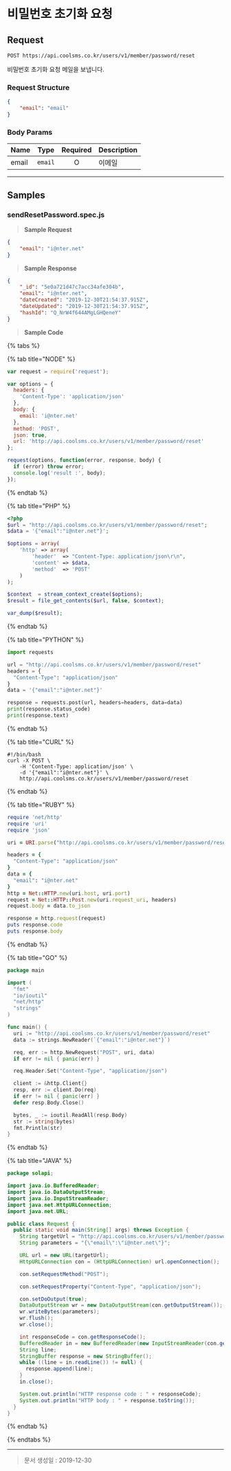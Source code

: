 # 비밀번호 초기화 요청

## Request
```
POST https://api.coolsms.co.kr/users/v1/member/password/reset
```

비밀번호 초기화 요청 메일을 보냅니다.

### Request Structure
```json
{
    "email": "email"
}
```

### Body Params
| Name | Type | Required | Description |
| :--- | :--: | :------: | :---------- |
| email | `email` | O | 이메일 |


---

## Samples

### sendResetPassword.spec.js

> **Sample Request**

```json
{
    "email": "i@nter.net"
}
```

> **Sample Response**

```json
{
    "_id": "5e0a721d47c7acc34afe304b",
    "email": "i@nter.net",
    "dateCreated": "2019-12-30T21:54:37.915Z",
    "dateUpdated": "2019-12-30T21:54:37.915Z",
    "hashId": "Q_NrW4f644AMgLGHQeneY"
}
```

> **Sample Code**

{% tabs %}

{% tab title="NODE" %}

```javascript
var request = require('request');

var options = {
  headers: {
    'Content-Type': 'application/json'
  },
  body: {
    email: 'i@nter.net'
  },
  method: 'POST',
  json: true,
  url: 'http://api.coolsms.co.kr/users/v1/member/password/reset'
};

request(options, function(error, response, body) {
  if (error) throw error;
  console.log('result :', body);
});

```
{% endtab %}

{% tab title="PHP" %}

```php
<?php
$url = "http://api.coolsms.co.kr/users/v1/member/password/reset";
$data = '{"email":"i@nter.net"}';

$options = array(
    'http' => array(
        'header'  => "Content-Type: application/json\r\n",
        'content' => $data,
        'method'  => 'POST'
    )
);

$context  = stream_context_create($options);
$result = file_get_contents($url, false, $context);

var_dump($result);

```
{% endtab %}

{% tab title="PYTHON" %}

```python
import requests

url = "http://api.coolsms.co.kr/users/v1/member/password/reset"
headers = {
  "Content-Type": "application/json"
}
data = '{"email":"i@nter.net"}'

response = requests.post(url, headers=headers, data=data)
print(response.status_code)
print(response.text)

```
{% endtab %}

{% tab title="CURL" %}

```curl
#!/bin/bash
curl -X POST \
	-H 'Content-Type: application/json' \
	-d '{"email":"i@nter.net"}' \
	http://api.coolsms.co.kr/users/v1/member/password/reset
```
{% endtab %}

{% tab title="RUBY" %}

```ruby
require 'net/http'
require 'uri'
require 'json'

uri = URI.parse("http://api.coolsms.co.kr/users/v1/member/password/reset")

headers = {
  "Content-Type": "application/json"
}
data = {
  "email": "i@nter.net"
}
http = Net::HTTP.new(uri.host, uri.port)
request = Net::HTTP::Post.new(uri.request_uri, headers)
request.body = data.to_json

response = http.request(request)
puts response.code
puts response.body

```
{% endtab %}

{% tab title="GO" %}

```go
package main

import (
  "fmt"
  "io/ioutil"
  "net/http"
  "strings"
)

func main() {
  uri := "http://api.coolsms.co.kr/users/v1/member/password/reset"
  data := strings.NewReader(`{"email":"i@nter.net"}`)

  req, err := http.NewRequest("POST", uri, data)
  if err != nil { panic(err) }

  req.Header.Set("Content-Type", "application/json")

  client := &http.Client{}
  resp, err := client.Do(req)
  if err != nil { panic(err) }
  defer resp.Body.Close()

  bytes, _ := ioutil.ReadAll(resp.Body)
  str := string(bytes)
  fmt.Println(str)
}

```
{% endtab %}

{% tab title="JAVA" %}

```java
package solapi;

import java.io.BufferedReader;
import java.io.DataOutputStream;
import java.io.InputStreamReader;
import java.net.HttpURLConnection;
import java.net.URL;

public class Request {
  public static void main(String[] args) throws Exception {
    String targetUrl = "http://api.coolsms.co.kr/users/v1/member/password/reset";
    String parameters = "{\"email\":\"i@nter.net\"}";

    URL url = new URL(targetUrl);
    HttpURLConnection con = (HttpURLConnection) url.openConnection();

    con.setRequestMethod("POST");

    con.setRequestProperty("Content-Type", "application/json");

    con.setDoOutput(true);
    DataOutputStream wr = new DataOutputStream(con.getOutputStream());
    wr.writeBytes(parameters);
    wr.flush();
    wr.close();

    int responseCode = con.getResponseCode();
    BufferedReader in = new BufferedReader(new InputStreamReader(con.getInputStream()));
    String line;
    StringBuffer response = new StringBuffer();
    while ((line = in.readLine()) != null) {
      response.append(line);
    }
    in.close();

    System.out.println("HTTP response code : " + responseCode);
    System.out.println("HTTP body : " + response.toString());
  }
}

```
{% endtab %}

{% endtabs %}

---

> 문서 생성일 : 2019-12-30

